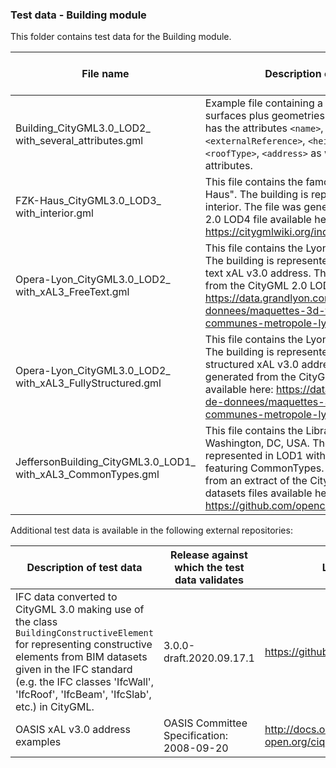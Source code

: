 ### Test data - Building module

This folder contains test data for the Building module.

File name | Description of test data | Release against which the test data validates
-------------------------|-----------------------------------------------|-------------------
Building_CityGML3.0_LOD2_<br>with_several_attributes.gml | Example file containing a building with thematic surfaces plus geometries in LOD2. The building has the attributes `<name>`, `<creationDate>`, `<externalReference>`, `<height>`, `<function>`, `<roofType>`, `<address>` as well as two generic attributes. | 3.0.0-draft.2020.09.17.1
FZK-Haus_CityGML3.0_LOD3_<br>with_interior.gml | This file contains the famous building "FZK-Haus". The building is represented in LOD3 with interior. The file was generated from the CityGML 2.0 LOD4 file available here: https://citygmlwiki.org/index.php?title=FZK_Haus | 3.0.0-draft.2020.09.17.1
Opera-Lyon_CityGML3.0_LOD2_<br>with_xAL3_FreeText.gml | This file contains the Lyon National Opera House. The building is represented in LOD2 with a free text xAL v3.0 address. The file was generated from the CityGML 2.0 LOD2 file available here: https://data.grandlyon.com/jeux-de-donnees/maquettes-3d-texturees-2018-communes-metropole-lyon/donnees | 3.0.0-draft.2020.09.17.1
Opera-Lyon_CityGML3.0_LOD2_<br>with_xAL3_FullyStructured.gml | This file contains the Lyon National Opera House. The building is represented in LOD2 with a fully structured xAL v3.0 address. The file was generated from the CityGML 2.0 LOD2 file available here: https://data.grandlyon.com/jeux-de-donnees/maquettes-3d-texturees-2018-communes-metropole-lyon/donnees | 3.0.0-draft.2020.09.17.1
JeffersonBuilding_CityGML3.0_LOD1_<br>with_xAL3_CommonTypes.gml | This file contains the Library of Congress in Washington, DC, USA. The building is represented in LOD1 with an xAL v3.0 address featuring CommonTypes. The file was generated from an extract of the CityGML 2.0 LOD1 datasets files available here: https://github.com/opencitymodel/opencitymodel | 3.0.0-draft.2020.09.17.1


Additional test data is available in the following external repositories:

Description of test data | Release against which the test data validates | Link to external repository
-------------------------|-----------------------------------------------|-------------------
IFC data converted to CityGML 3.0 making use of the class `BuildingConstructiveElement` for representing constructive elements from BIM datasets given in the IFC standard (e.g. the IFC classes 'IfcWall', 'IfcRoof', 'IfcBeam', 'IfcSlab', etc.) in CityGML. | 3.0.0-draft.2020.09.17.1 | https://github.com/tum-gis/ifc-to-citygml3
OASIS xAL v3.0 address examples | OASIS Committee Specification: 2008-09-20 | http://docs.oasis-open.org/ciq/v3.0/cs02/xsd/default/examples/xAL/
